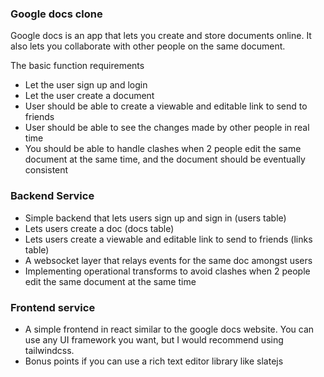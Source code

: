 
### Google docs clone
Google docs is an app that lets you create and store documents online. It also lets you collaborate with other people on the same document.

The basic function requirements
- Let the user sign up and login
- Let the user create a document
- User should be able to create a viewable and editable link to send to friends
- User should be able to see the changes made by other people in real time
- You should be able to handle clashes when 2 people edit the same document at the same time, and the document should be eventually consistent

### Backend Service 
- Simple backend that lets users sign up and sign in (users table)
- Lets users create a doc (docs table)
- Lets users create a viewable and editable link to send to friends (links table)
- A websocket layer that relays events for the same doc amongst users
- Implementing operational transforms to avoid clashes when 2 people edit the same document at the same time

### Frontend service
- A simple frontend in react similar to the google docs website. You can use any UI framework you want, but I would recommend using tailwindcss.
- Bonus points if you can use a rich text editor library like slatejs
